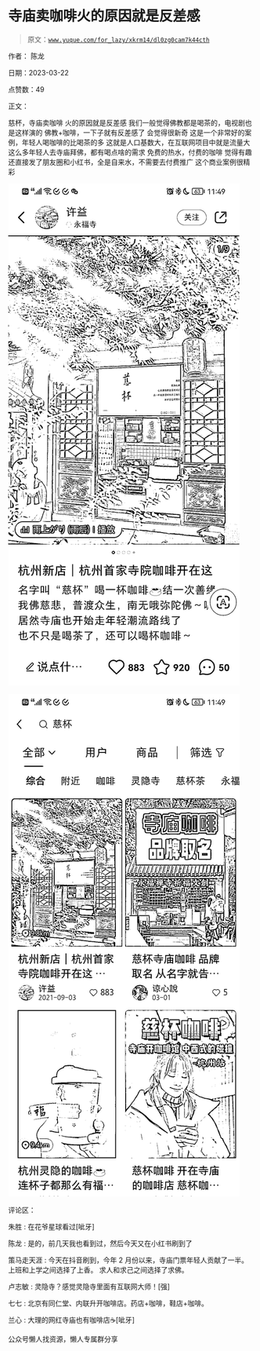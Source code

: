 # 寺庙卖咖啡火的原因就是反差感

> 原文：[`www.yuque.com/for_lazy/xkrm14/dl0zg0cam7k44cth`](https://www.yuque.com/for_lazy/xkrm14/dl0zg0cam7k44cth)



作者： 陈龙



日期：2023-03-22



点赞数：49

<ne-card data-card-name="hr" data-card-type="block" id="vUIFH" data-event-boundary="card">

正文：



慈杯，寺庙卖咖啡 火的原因就是反差感 我们一般觉得佛教都是喝茶的，电视剧也是这样演的 佛教+咖啡，一下子就有反差感了 会觉得很新奇 这是一个非常好的案例，年轻人喝咖啡的比喝茶的多 这就是人口基数大，在互联网项目中就是流量大 这么多年轻人去寺庙拜佛，都有喝点啥的需求 免费的热水，付费的咖啡 觉得有趣还直接发了朋友圈和小红书，全是自来水，不需要去付费推广 这个商业案例很精彩



<ne-card data-card-name="image" data-card-type="inline" id="I1Uar" data-event-boundary="card">![](img/b785bd870a51028cd2af8db7b3a09e8e.png)</ne-card>



<ne-card data-card-name="image" data-card-type="inline" id="iInY0" data-event-boundary="card">![](img/f691b3258682e8b365ae374a66deba5c.png)</ne-card>

<ne-card data-card-name="hr" data-card-type="block" id="o2Og2" data-event-boundary="card">

评论区：



朱胜 : 在花爷星球看过[呲牙]



陈龙 : 是的，前几天我也看到过，然后今天又在小红书刷到了



策马走天涯 : 今天在抖音刷到，今年 2 月份以来，寺庙门票年轻人贡献了一半。 上班和上学之间选择了上香。 求人和求己之间选择了求佛。



卢志敏 : 灵隐寺？感觉灵隐寺里面有互联网大师！[强]



七七 : 北京有同仁堂、内联升开咖啡店。药店+咖啡，鞋店+咖啡。



兰心 : 大理的网红寺庙也有咖啡店☕️[呲牙]

<ne-card data-card-name="hr" data-card-type="block" id="nyaDR" data-event-boundary="card">

公众号懒人找资源，懒人专属群分享

</ne-card></ne-card></ne-card>